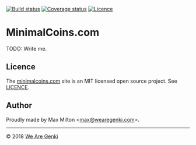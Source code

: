 <!-- markdownlint-disable first-line-h1 -->

[![Build status](https://img.shields.io/travis/MaxMilton/MinimalCoins.com.svg)](https://travis-ci.org/MaxMilton/MinimalCoins.com)
[![Coverage status](https://img.shields.io/codecov/c/github/MaxMilton/MinimalCoins.com.svg)](https://codecov.io/gh/MaxMilton/MinimalCoins.com)
[![Licence](https://img.shields.io/github/l/MaxMilton/MinimalCoins.com.svg)](https://github.com/MaxMilton/MinimalCoins.com/blob/master/LICENCE)

# MinimalCoins.com

TODO: Write me.

## Licence

The [minimalcoins.com](https://minimalcoins.com) site is an MIT licensed open source project. See [LICENCE](https://github.com/MaxMilton/MinimalCoins.com/blob/master/LICENCE).

## Author

Proudly made by Max Milton &lt;<max@wearegenki.com>&gt;.

-----

© 2018 [We Are Genki](https://wearegenki.com)
